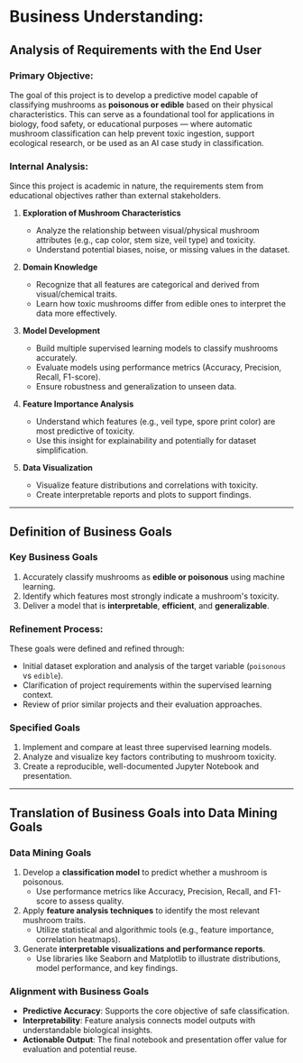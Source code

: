 # Business Understanding:  
## Analysis of Requirements with the End User  

### Primary Objective:  
The goal of this project is to develop a predictive model capable of classifying mushrooms as **poisonous or edible** based on their physical characteristics. This can serve as a foundational tool for applications in biology, food safety, or educational purposes — where automatic mushroom classification can help prevent toxic ingestion, support ecological research, or be used as an AI case study in classification.  

### Internal Analysis:  
Since this project is academic in nature, the requirements stem from educational objectives rather than external stakeholders.  

1. **Exploration of Mushroom Characteristics**  
   - Analyze the relationship between visual/physical mushroom attributes (e.g., cap color, stem size, veil type) and toxicity.
   - Understand potential biases, noise, or missing values in the dataset.  

2. **Domain Knowledge**  
   - Recognize that all features are categorical and derived from visual/chemical traits.  
   - Learn how toxic mushrooms differ from edible ones to interpret the data more effectively.  

3. **Model Development**  
   - Build multiple supervised learning models to classify mushrooms accurately.  
   - Evaluate models using performance metrics (Accuracy, Precision, Recall, F1-score).  
   - Ensure robustness and generalization to unseen data.  

4. **Feature Importance Analysis**  
   - Understand which features (e.g., veil type, spore print color) are most predictive of toxicity.  
   - Use this insight for explainability and potentially for dataset simplification.  

5. **Data Visualization**  
   - Visualize feature distributions and correlations with toxicity.  
   - Create interpretable reports and plots to support findings.

---

## Definition of Business Goals  

### Key Business Goals  
1. Accurately classify mushrooms as **edible or poisonous** using machine learning.  
2. Identify which features most strongly indicate a mushroom's toxicity.  
3. Deliver a model that is **interpretable**, **efficient**, and **generalizable**.  

### Refinement Process:  
These goals were defined and refined through:  
- Initial dataset exploration and analysis of the target variable (`poisonous` vs `edible`).  
- Clarification of project requirements within the supervised learning context.  
- Review of prior similar projects and their evaluation approaches.  

### Specified Goals  
1. Implement and compare at least three supervised learning models.  
2. Analyze and visualize key factors contributing to mushroom toxicity.  
3. Create a reproducible, well-documented Jupyter Notebook and presentation.  

---

## Translation of Business Goals into Data Mining Goals  

### Data Mining Goals  
1. Develop a **classification model** to predict whether a mushroom is poisonous.  
   - Use performance metrics like Accuracy, Precision, Recall, and F1-score to assess quality.  
2. Apply **feature analysis techniques** to identify the most relevant mushroom traits.  
   - Utilize statistical and algorithmic tools (e.g., feature importance, correlation heatmaps).  
3. Generate **interpretable visualizations and performance reports**.  
   - Use libraries like Seaborn and Matplotlib to illustrate distributions, model performance, and key findings.  

### Alignment with Business Goals  
- **Predictive Accuracy**: Supports the core objective of safe classification.  
- **Interpretability**: Feature analysis connects model outputs with understandable biological insights.  
- **Actionable Output**: The final notebook and presentation offer value for evaluation and potential reuse.
